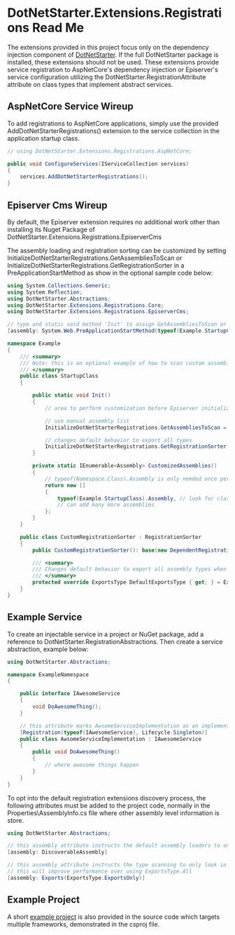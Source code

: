 # DotNetStarter.Extensions.Registrations Read Me

The extensions provided in this project focus only on the dependency injection component of [DotNetStarter](https://bmcdavid.github.io/DotNetStarter/). If the full DotNetStarter package is installed, these extensions should not be used. These extensions provide service registration to AspNetCore's dependency injection or Episerver's service configuration utilizing the DotNetStarter.RegistrationAttribute attribute on class types that implement abstract services.

## AspNetCore Service Wireup

To add registrations to AspNetCore applications, simply use the provided AddDotNetStarterRegistrations() extension to the service collection in the application startup class.

```cs
// using DotNetStarter.Extensions.Registrations.AspNetCore;

public void ConfigureServices(IServiceCollection services)
{	
    services.AddDotNetStarterRegistrations();
}
```

## Episerver Cms Wireup

By default, the Episerver extension requires no additional work other than installing its Nuget Package of DotNetStarter.Extensions.Registrations.EpiserverCms

The assembly loading and registration sorting can be customized by setting InitializeDotNetStarterRegistrations.GetAssembliesToScan or InitializeDotNetStarterRegistrations.GetRegistrationSorter in a PreApplicationStartMethod as show in the optional sample code below:

```cs
using System.Collections.Generic;
using System.Reflection;
using DotNetStarter.Abstractions;
using DotNetStarter.Extensions.Registrations.Core;
using DotNetStarter.Extensions.Registrations.EpiserverCms;

// type and static void method 'Init' to assign GetAssembliesToScan or GetRegistrationSorter
[assembly: System.Web.PreApplicationStartMethod(typeof(Example.StartupClass), "Init")]

namespace Example
{
    /// <summary>
    /// Note: this is an optional example of how to scan custom assemblies or use a different IRegistrationSorter.
    /// </summary>
    public class StartupClass
    {

        public static void Init()
        {
            // area to perform customization before Episerver initialization

            // use manual assembly list
            InitializeDotNetStarterRegistrations.GetAssembliesToScan = CustomizedAssemblies;

            // changes default behavior to export all types
            InitializeDotNetStarterRegistrations.GetRegistrationSorter = () => new CustomRegistrationSorter();
        }

        private static IEnumerable<Assembly> CustomizedAssemblies()
        {
            // typeof(Namespace.Class).Assembly is only needed once per assembly, do not add one for every class in the assembly.
            return new []
            {
                typeof(Example.StartupClass).Assembly, // look for classes using RegistrationAttribute in this dll
                // can add many more assemblies
            };
        }
    }

    public class CustomRegistrationSorter : RegistrationSorter
    {
        public CustomRegistrationSorter(): base(new DependentRegistrationComparer()){ }

        /// <summary>
        /// Changes default behavior to export all assembly types when Exports assembly attribute isn't included
        /// </summary>
        protected override ExportsType DefaultExportsType { get; } = ExportsType.All;
    }
}
```

## Example Service

To create an injectable service in a project or NuGet package, add a reference to DotNetStarter.RegistrationAbstractions. Then create a service abstraction, example below:

```cs
using DotNetStarter.Abstractions;

namespace ExampleNamespace
{

    public interface IAwesomeService
    {
        void DoAwesomeThing();
    }

    // this attribute marks AwsomeServiceImplementation as an implementation of IAwesomeService for dependency inject.
    [Registration(typeof(IAwesomeService), Lifecycle.Singleton)]
    public class AwsomeServiceImplementation : IAwesomeService
    {
        public void DoAwesomeThing()
        {
            // where awesome things happen
        }
    }
}
```

To opt into the default registration extensions discovery process, the following attributes must be added to the project code, normally in the Properties\AssemblyInfo.cs file where other assembly level information is store.

```cs
using DotNetStarter.Abstractions;

// this assembly attribute instructs the default assembly loaders to only get ones with this attribute
[assembly: DiscoverableAssembly]

// this assembly attribute instructs the type scanning to only look in exported types within the assembly instead of all types
// this will improve performance over using ExportsType.All
[assembly: Exports(ExportsType.ExportsOnly)]
```

## Example Project

A short [example project](https://github.com/bmcdavid/DotNetStarter.Extensions.Registrations/tree/master/src/ExampleServicePackage) is also provided in the source code which targets multiple frameworks, demonstrated in the csproj file.